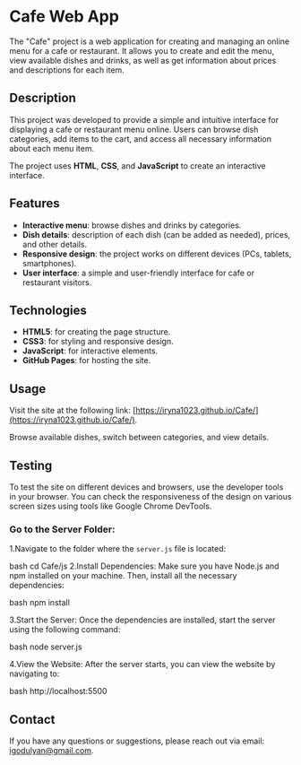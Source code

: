 # Cafe Web App

The "Cafe" project is a web application for creating and managing an online menu for a cafe or restaurant. It allows you to create and edit the menu, view available dishes and drinks, as well as get information about prices and descriptions for each item.

## Description

This project was developed to provide a simple and intuitive interface for displaying a cafe or restaurant menu online. Users can browse dish categories, add items to the cart, and access all necessary information about each menu item.

The project uses **HTML**, **CSS**, and **JavaScript** to create an interactive interface.

## Features

- **Interactive menu**: browse dishes and drinks by categories.
- **Dish details**: description of each dish (can be added as needed), prices, and other details.
- **Responsive design**: the project works on different devices (PCs, tablets, smartphones).
- **User interface**: a simple and user-friendly interface for cafe or restaurant visitors.

## Technologies

- **HTML5**: for creating the page structure.
- **CSS3**: for styling and responsive design.
- **JavaScript**: for interactive elements.
- **GitHub Pages**: for hosting the site.

## Usage

Visit the site at the following link: [https://iryna1023.github.io/Cafe/](https://iryna1023.github.io/Cafe/).

Browse available dishes, switch between categories, and view details.

## Testing

To test the site on different devices and browsers, use the developer tools in your browser. You can check the responsiveness of the design on various screen sizes using tools like Google Chrome DevTools.

### Go to the Server Folder:

1.Navigate to the folder where the `server.js` file is located:

bash
cd Cafe/js
2.Install Dependencies:
Make sure you have Node.js and npm installed on your machine. Then, install all the necessary dependencies:

bash
npm install

3.Start the Server:
Once the dependencies are installed, start the server using the following command:

bash
node server.js

4.View the Website:
After the server starts, you can view the website by navigating to:

bash
http://localhost:5500

## Contact

If you have any questions or suggestions, please reach out via email: [igodulyan@gmail.com](mailto:igodulyan@gmail.com).

